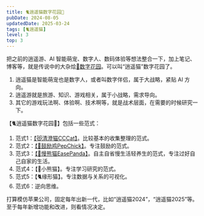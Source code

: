 ```yaml
---
title: 🐈逍遥猫数字花园🌸
pubDate: 2024-08-05
updatedDate: 2025-03-24
tags: [🐈逍遥猫]
level: 3
top: 3
---
```


把之前的逍遥游、AI 智能萌宠、数字人、数码体验等想法整合一下，加上笔记、博客等，就是传说中的大杂烩[🌸数字花园](/life/20250322-digital-garden)。可以叫“逍遥猫”数字花园了。

1. 逍遥猫是智能萌宠也是数字人，或者叫数字伴侣，属于大战略，紧贴 AI 方向。
2. 逍遥游就是旅游、知识、游戏相关，属于小战略，需求导向。
3. 其它的游戏玩法啊、体验啊、技术啊等，就是战术层面，在需要的时候研究一下。

【🐈逍遥猫数字花园🌸】包括一些范式：

1. 范式1：[【😻清澄猫CCCat】](/life/20250306-cccat)。比较基本的收集整理的范式。
2. 范式2：[【🐣鼓励鸡PepChick】](/life/20250324-pepchick)。专注鼓励的范式。
3. 范式3：[【🐼慢熊猫EasePanda】](/life/20250326-easepanda)。自主自省慢生活轻养生的范式，专注过好自己自家的生活。
4. 范式4：【🦊小熊猫】。专注学习研究的范式。
5. 范式5：【🐈缘形猫】。专注数据与关系的可视化。
6. 范式6：逆向思维。

打算模仿苹果公司，固定每年出新一代，比如“逍遥猫2024”，“逍遥猫2025”等。至于每年新增功能和改进，则看情况决定。
